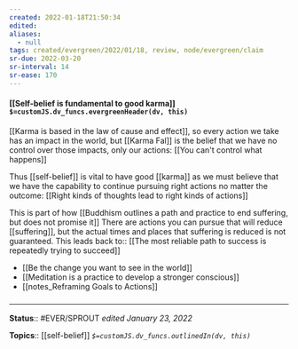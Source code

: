 ```yaml
---
created: 2022-01-18T21:50:34 
edited: 
aliases:
  - null
tags: created/evergreen/2022/01/18, review, node/evergreen/claim
sr-due: 2022-03-20
sr-interval: 14
sr-ease: 170
---
```


#### [[Self-belief is fundamental to good karma]] `$=customJS.dv_funcs.evergreenHeader(dv, this)`

[[Karma is based in the law of cause and effect]], so every action we take has an impact in the world, but [[Karma Fal]] is the belief that we have no control over those impacts, only our actions:
[[You can't control what happens]]

Thus [[self-belief]] is vital to have good [[karma]] as we must believe that we have the capability to continue pursuing right actions no matter the outcome:
[[Right kinds of thoughts lead to right kinds of actions]]

This is part of how [[Buddhism outlines a path and practice to end suffering, but does not promise it]]
There are actions you can pursue that will reduce [[suffering]], 
but the actual times and places that suffering is reduced is not guaranteed. 
This
leads back to:: [[The most reliable path to success is repeatedly trying to succeed]]

- [[Be the change you want to see in the world]]
- [[Meditation is a practice to develop a stronger conscious]]
- [[notes_Reframing Goals to Actions]]

### <hr class="footnote"/>

**Status**:: #EVER/SPROUT
*edited January 23, 2022*

**Topics**:: [[self-belief]]
*`$=customJS.dv_funcs.outlinedIn(dv, this)`*
